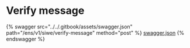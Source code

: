 # Verify message

{% swagger src="../../.gitbook/assets/swagger.json" path="/ens/v1/siwe/verify-message" method="post" %}
[swagger.json](../../.gitbook/assets/swagger.json)
{% endswagger %}
